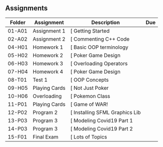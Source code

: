 ## Assignments

| Folder | Assignment    | Description                    | Due                                  |
| ------ | ------------- | ------------------------------ | ------------------------------------ |
| 01-A01 | Assignment 1  | [ Getting Started              |                                      |
| 02-A02 | Assignment 2  | [ Commenting C++ Code          |                                      |
| 04-H01 | Homework 1    | [ Basic OOP terminology        |                                      |
| 05-H02 | Homework 2    | [ Poker Game Design            |                                      |
| 06-H03 | Homework 3    | [ Overloading Operators        |                                      |
| 07-H04 | Homework 4    | [ Poker Game Design            |                                      |
| 08-T01 | Test 1        | [ OOP Concepts                 |                                      |
| 09-H05 | Playing Cards | [ Not Just Poker               |                                      |
| 10-H06 | Overloading   | [ Pokemon Class                |                                      |
| 11-P01 | Playing Cards | [ Game of WAR!                 |                                      |
| 12-P02 | Program 2     | [ Installing SFML Graphics Lib |                                      |
| 13-P03 | Program 3     | [ Modeling Covid19 Part 1      |                                      |
| 14-P03 | Program 3     | [ Modeling Covid19 Part 2      |                                      |
| 15-F01 | Final Exam    | [ Lots of Topics               |                                      |
